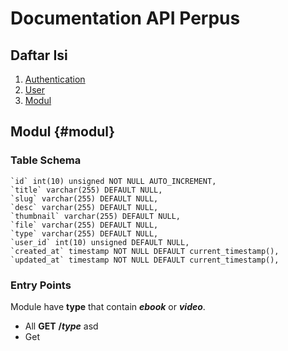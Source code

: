 # Documentation API Perpus

## Daftar Isi
1. [Authentication](#auth)
2. [User](#user)
3. [Modul](#modul)

## Modul {#modul}
### Table Schema
```
`id` int(10) unsigned NOT NULL AUTO_INCREMENT,
`title` varchar(255) DEFAULT NULL,
`slug` varchar(255) DEFAULT NULL,
`desc` varchar(255) DEFAULT NULL,
`thumbnail` varchar(255) DEFAULT NULL,
`file` varchar(255) DEFAULT NULL,
`type` varchar(255) DEFAULT NULL,
`user_id` int(10) unsigned DEFAULT NULL,
`created_at` timestamp NOT NULL DEFAULT current_timestamp(),
`updated_at` timestamp NOT NULL DEFAULT current_timestamp(),
```

### Entry Points
Module have **type** that contain ***ebook*** or ***video***.
- All
    **GET** **/*type*** asd
- Get